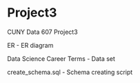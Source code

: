 # Project3
CUNY Data 607 Project3

ER - ER diagram 

Data Science Career Terms - Data set

create_schema.sql - Schema creating script
